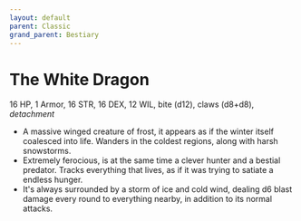```yaml
---
layout: default
parent: Classic
grand_parent: Bestiary
---
```


# The White Dragon

16 HP, 1 Armor, 16 STR, 16 DEX, 12 WIL, bite (d12), claws (d8+d8), _detachment_

- A massive winged creature of frost, it appears as if the winter itself coalesced into life. Wanders in the coldest regions, along with harsh snowstorms.
- Extremely ferocious, is at the same time a clever hunter and a bestial predator. Tracks everything that lives, as if it was trying to satiate a endless hunger.
- It's always surrounded by a storm of ice and cold wind, dealing d6 blast damage every round to everything nearby, in addition to its normal attacks.
